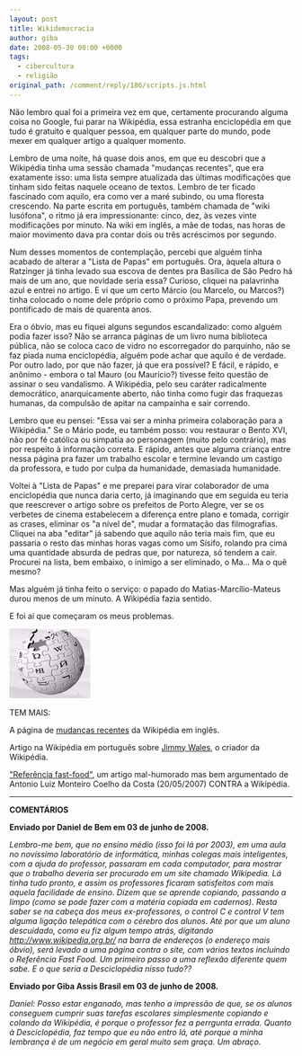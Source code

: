 ```yaml
---
layout: post
title: Wikidemocracia
author: giba
date: 2008-05-30 00:00 +0000
tags:
  - cibercultura
  - religião
original_path: /comment/reply/186/scripts.js.html
---
```

Não lembro qual foi a primeira vez em que, certamente procurando alguma coisa no Google, fui parar na Wikipédia, essa estranha enciclopédia em que tudo é gratuito e qualquer pessoa, em qualquer parte do mundo, pode mexer em qualquer artigo a qualquer momento.

Lembro de uma noite, há quase dois anos, em que eu descobri que a Wikipédia tinha uma sessão chamada "mudanças recentes", que era exatamente isso: uma lista sempre atualizada das últimas modificações que tinham sido feitas naquele oceano de textos. Lembro de ter ficado fascinado com aquilo, era como ver a maré subindo, ou uma floresta crescendo. Na parte escrita em português, também chamada de "wiki lusófona", o ritmo já era impressionante: cinco, dez, às vezes vinte modificações por minuto. Na wiki em inglês, a mãe de todas, nas horas de maior movimento dava pra contar dois ou três acréscimos por segundo.

Num desses momentos de contemplação, percebi que alguém tinha acabado de alterar a "Lista de Papas" em português. Ora, àquela altura o Ratzinger já tinha levado sua escova de dentes pra Basílica de São Pedro há mais de um ano, que novidade seria essa? Curioso, cliquei na palavrinha azul e entrei no artigo. E vi que um certo Márcio (ou Marcelo, ou Marcos?) tinha colocado o nome dele próprio como o próximo Papa, prevendo um pontificado de mais de quarenta anos.

Era o óbvio, mas eu fiquei alguns segundos escandalizado: como alguém podia fazer isso? Não se arranca páginas de um livro numa biblioteca pública, não se coloca caco de vidro no escorregador do parquinho, não se faz piada numa enciclopédia, alguém pode achar que aquilo é de verdade. Por outro lado, por que não fazer, já que era possível? E fácil, e rápido, e anônimo - embora o tal Mauro (ou Maurício?) tivesse feito questão de assinar o seu vandalismo. A Wikipédia, pelo seu caráter radicalmente democrático, anarquicamente aberto, não tinha como fugir das fraquezas humanas, da compulsão de apitar na campainha e sair correndo.

Lembro que eu pensei: "Essa vai ser a minha primeira colaboração para a Wikipédia." Se o Mário pode, eu também posso: vou restaurar o Bento XVI, não por fé católica ou simpatia ao personagem (muito pelo contrário), mas por respeito à informação correta. E rápido, antes que alguma criança entre nessa página pra fazer um trabalho escolar e termine levando um castigo da professora, e tudo por culpa da humanidade, demasiada humanidade.

Voltei à "Lista de Papas" e me preparei para virar colaborador de uma enciclopédia que nunca daria certo, já imaginando que em seguida eu teria que reescrever o artigo sobre os prefeitos de Porto Alegre, ver se os verbetes de cinema estabelecem a diferença entre plano e tomada, corrigir as crases, eliminar os "a nível de", mudar a formatação das filmografias. Cliquei na aba "editar" já sabendo que aquilo não teria mais fim, que eu passaria o resto das minhas horas vagas como um Sísifo, rolando pra cima uma quantidade absurda de pedras que, por natureza, só tendem a cair. Procurei na lista, bem embaixo, o inimigo a ser eliminado, o Ma... Ma o quê mesmo?

Mas alguém já tinha feito o serviço: o papado do Matias-Marcílio-Mateus durou menos de um minuto. A Wikipédia fazia sentido.

E foi aí que começaram os meus problemas.

![](/uploads/wikipedia.jpg)

TEM MAIS:

A página de [mudanças recentes](http://en.wikipedia.org/wiki/Special:RecentChanges) da Wikipédia em inglês.

Artigo na Wikipédia em português sobre [Jimmy Wales](http://pt.wikipedia.org/wiki/Jimmy_Wales), o criador da Wikipédia.

["Referência fast-food"](http://cartacapital.com.br/edicoes/2007/02/431/referencia-fast-food), um artigo mal-humorado mas bem argumentado de Antonio Luiz Monteiro Coelho da Costa (20/05/2007) CONTRA a Wikipédia.

- - -

**COMENTÁRIOS**

**Enviado por Daniel de Bem em 03 de junho de 2008.**

*Lembro-me bem, que no ensino médio (isso foi lá por 2003), em uma aula no novíssimo laboratório de informática, minhas colegas mais inteligentes, com a ajuda do professor, passaram em cada computador, para mostrar que o trabalho deveria ser procurado em um site chamado Wikipedia. Lá tinha tudo pronto, e assim os professores ficaram satisfeitos com mais aquela facilidade de ensino. Dizem que se aprende copiando, passando a limpo (como se pode fazer com a matéria copiada em cadernos). Resta saber se na cabeça dos meus ex-professores, o control C e control V tem alguma ligação telepática com o cérebro dos alunos. Até por que um aluno descuidado, como eu fiz algum tempo atrás, digitando http://www.wikipedia.org.br/ na barra de endereços (o endereço mais óbvio), será levado a uma página contra o site, com vários textos incluindo o Referência Fast Food. Um primeiro passo a uma reflexão diferente quem sabe. E o que seria a Desciclopédia nisso tudo??*

**Enviado por Giba Assis Brasil em 03 de junho de 2008.**

*Daniel: Posso estar enganado, mas tenho a impressão de que, se os alunos conseguem cumprir suas tarefas escolares simplesmente copiando e colando da Wikipédia, é porque o professor fez a perrgunta errada. Quanto à Desciclopédia, faz tempo que eu não entro lá, até porque a minha lembrança é de um negócio em geral muito sem graça. Um abraço.*